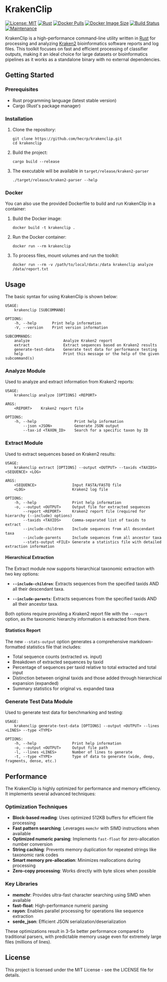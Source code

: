 # KrakenClip

[![License: MIT](https://img.shields.io/badge/License-MIT-yellow.svg)](https://opensource.org/licenses/MIT)
[![Rust](https://img.shields.io/badge/rust-1.70%2B-blue.svg)](https://www.rust-lang.org/)
[![Docker Pulls](https://img.shields.io/docker/pulls/hecrp/krakenclip.svg)](https://hub.docker.com/r/hecrp/krakenclip)
[![Docker Image Size](https://img.shields.io/docker/image-size/hecrp/krakenclip.svg)](https://hub.docker.com/r/hecrp/krakenclip)
[![Build Status](https://img.shields.io/badge/build-passing-brightgreen)](https://github.com/hecrp/krakenclip)
[![Maintenance](https://img.shields.io/badge/Maintained%3F-yes-green.svg)](https://github.com/hecrp/krakenclip/graphs/commit-activity)

KrakenClip is a high-performance command-line utility written in [Rust](https://www.rust-lang.org/) for processing and analyzing [Kraken2](https://ccb.jhu.edu/software/kraken2/) bioinformatics software reports and log files. This toolkit focuses on fast and efficient processing of classifier outputs, making it an ideal choice for large datasets or bioinformatics pipelines as it works as a standalone binary with no external dependencies.

## Getting Started

### Prerequisites

- Rust programming language (latest stable version)
- Cargo (Rust's package manager)

### Installation

1. Clone the repository:
   ```
   git clone https://github.com/hecrp/krakenclip.git
   cd krakenclip
   ```

2. Build the project:
   ```
   cargo build --release
   ```

3. The executable will be available in `target/release/kraken2-parser`
    ```
    ./target/release/kraken2-parser --help
    ```

### Docker

You can also use the provided Dockerfile to build and run KrakenClip in a container:

1. Build the Docker image:
   ```
   docker build -t krakenclip .
   ```

2. Run the Docker container:
   ```
   docker run --rm krakenclip
   ```

3. To process files, mount volumes and run the toolkit:
   ```
   docker run --rm -v /path/to/local/data:/data krakenclip analyze /data/report.txt
   ```

## Usage

The basic syntax for using KrakenClip is shown below:

```
USAGE:
    krakenclip [SUBCOMMAND]

OPTIONS:
    -h, --help       Print help information
    -V, --version    Print version information

SUBCOMMANDS:
    analyze               Analyze Kraken2 report
    extract               Extract sequences based on Kraken2 results
    generate-test-data    Generate test data for performance testing
    help                  Print this message or the help of the given subcommand(s)
```

### Analyze Module

Used to analyze and extract information from Kraken2 reports:

```
USAGE:
    krakenclip analyze [OPTIONS] <REPORT>

ARGS:
    <REPORT>    Kraken2 report file

OPTIONS:
    -h, --help                 Print help information
        --json <JSON>          Generate JSON output
        --tax-id <TAXON_ID>    Search for a specific taxon by ID
```

### Extract Module

Used to extract sequences based on Kraken2 results:

```
USAGE:
    krakenclip extract [OPTIONS] --output <OUTPUT> --taxids <TAXIDS> <SEQUENCE> <LOG>

ARGS:
    <SEQUENCE>                Input FASTA/FASTQ file
    <LOG>                     Kraken2 log file

OPTIONS:
    -h, --help                Print help information
    -o, --output <OUTPUT>     Output file for extracted sequences
        --report <REPORT>     Kraken2 report file (required for hierarchy (--include) options)
        --taxids <TAXIDS>     Comma-separated list of taxids to extract
        --include-children    Include sequences from all descendant taxa
        --include-parents     Include sequences from all ancestor taxa
        --stats-output <FILE> Generate a statistics file with detailed extraction information
```

#### Hierarchical Extraction

The Extract module now supports hierarchical taxonomic extraction with two key options:

- **`--include-children`**: Extracts sequences from the specified taxids AND all their descendant taxa.

- **`--include-parents`**: Extracts sequences from the specified taxids AND all their ancestor taxa.

Both options require providing a Kraken2 report file with the `--report` option, as the taxonomic hierarchy information is extracted from there.

#### Statistics Report

The new `--stats-output` option generates a comprehensive markdown-formatted statistics file that includes:

- Total sequence counts (extracted vs. input)
- Breakdown of extracted sequences by taxid
- Percentage of sequences per taxid relative to total extracted and total input
- Distinction between original taxids and those added through hierarchical expansion (expanded)
- Summary statistics for original vs. expanded taxa

### Generate Test Data Module

Used to generate test data for benchmarking and testing:

```
USAGE:
    krakenclip generate-test-data [OPTIONS] --output <OUTPUT> --lines <LINES> --type <TYPE>

OPTIONS:
    -h, --help                Print help information
    -o, --output <OUTPUT>     Output file path
    -l, --lines <LINES>       Number of lines to generate
    -t, --type <TYPE>         Type of data to generate (wide, deep, fragments, dense, etc.)
```

## Performance

The KrakenClip is highly optimized for performance and memory efficiency. It implements several advanced techniques:

### Optimization Techniques
- **Block-based reading**: Uses optimized 512KB buffers for efficient file processing
- **Fast pattern searching**: Leverages `memchr` with SIMD instructions when available
- **Optimized numeric parsing**: Implements `fast-float` for zero-allocation number conversion
- **String caching**: Prevents memory duplication for repeated strings like taxonomic rank codes
- **Smart memory pre-allocation**: Minimizes reallocations during processing
- **Zero-copy processing**: Works directly with byte slices when possible

### Key Libraries
- **memchr**: Provides ultra-fast character searching using SIMD when available
- **fast-float**: High-performance numeric parsing
- **rayon**: Enables parallel processing for operations like sequence extraction
- **serde_json**: Efficient JSON serialization/deserialization

These optimizations result in 3-5x better performance compared to traditional parsers, with predictable memory usage even for extremely large files (millions of lines).

## License

This project is licensed under the MIT License - see the LICENSE file for details.
